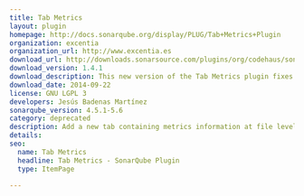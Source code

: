 ```yaml
---
title: Tab Metrics
layout: plugin
homepage: http://docs.sonarqube.org/display/PLUG/Tab+Metrics+Plugin
organization: excentia
organization_url: http://www.excentia.es
download_url: http://downloads.sonarsource.com/plugins/org/codehaus/sonar-plugins/sonar-tab-metrics-plugin/1.4.1/sonar-tab-metrics-plugin-1.4.1.jar
download_version: 1.4.1
download_description: This new version of the Tab Metrics plugin fixes a bug with the data measures visualization.
download_date: 2014-09-22
license: GNU LGPL 3
developers: Jesús Badenas Martínez
sonarqube_version: 4.5.1-5.6
category: deprecated
description: Add a new tab containing metrics information at file level
details: 
seo: 
  name: Tab Metrics
  headline: Tab Metrics - SonarQube Plugin
  type: ItemPage

---
```


